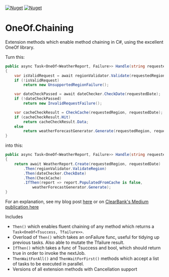 [![Nuget](https://img.shields.io/nuget/v/OneOf.Chaining?label=nuget%20version)](https://www.nuget.org/packages/OneOf.Chaining)
[![Nuget](https://img.shields.io/nuget/dt/OneOf.Chaining?label=nuget%20downloads)](https://www.nuget.org/packages/OneOf.Chaining)

# OneOf.Chaining
Extension methods which enable method chaining in C#, using the excellent OneOf library.

Turn this:
```csharp
public async Task<OneOf<WeatherReport, Failure>> Handle(string requestedRegion, DateTime requestedDate)
{
	var isValidRequest = await regionValidator.Validate(requestedRegion);
	if (!isValidRequest)
		return new UnsupportedRegionFailure();

	var dateCheckPassed = await dateChecker.CheckDate(requestedDate);
	if (!dateCheckPassed)
		return new InvalidRequestFailure();

	var cacheCheckResult = CheckCache(requestedRegion, requestedDate);
	if (cacheCheckResult.Hit)
		return cacheCheckResult.Data;
	else
		return weatherForecastGenerator.Generate(requestedRegion, requestedDate);
}
```

into this:
```csharp
public async Task<OneOf<WeatherReport, Failure>> Handle(string requestedRegion, DateTime requestedDate)
{
	return await WeatherReport.Create(requestedRegion, requestedDate)
		.Then(regionValidator.ValidateRegion)
		.Then(dateChecker.CheckDate)
		.Then(CheckCache)
		.IfThen(report => report.PopulatedFromCache is false, 
			weatherForecastGenerator.Generate);
}
```

For an explanation, see my blog post [here](https://forkinthecode.net/2023/07/19/async-method-chaining.html) or on [ClearBank's Medium publication here](https://medium.com/clearbank/async-method-chaining-in-c-8f15d162bcee)

Includes 
* `Then()` which enables fluent chaining of any method which returns a `Task<OneOf<Tsuccess, Tfailure>>`.
* Overload of `Then()` which takes an onFailure func, useful for tidying up previous tasks. Also able to mutate the Tfailure result.
* `IfThen()` which takes a func of Tsuccess and bool, which should return true in order to invoke the nextJob.
* `ThenWaitForAll()` and `ThenWaitForFirst()` methods which accept a list of tasks to be executed in parallel.
* Versions of all extension methods with Cancellation support
